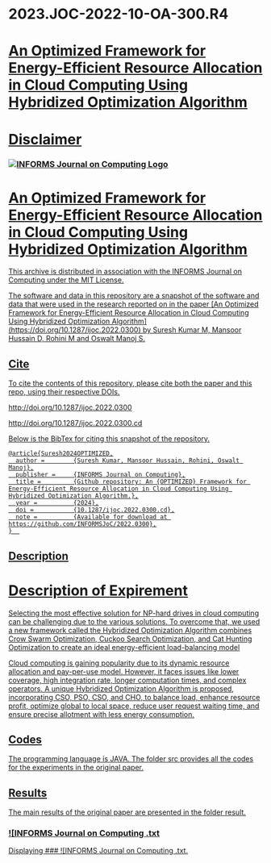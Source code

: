 # 2023.JOC-2022-10-OA-300.R4
# <u>An Optimized Framework for Energy-Efficient Resource Allocation in Cloud Computing Using Hybridized Optimization Algorithm</u>
# <u>Disclaimer<u>

### ![INFORMS Journal on Computing Logo](https://INFORMSJoC.github.io/logos/INFORMS_Journal_on_Computing_Header.jpg)

# An Optimized Framework for Energy-Efficient Resource Allocation in Cloud Computing Using Hybridized Optimization Algorithm

This archive is distributed in association with the [INFORMS Journal on Computing](https://pubsonline.informs.org/journal/ijoc) under the [MIT License](LICENSE).

The software and data in this repository are a snapshot of the software and data that were used in the research reported on in the paper [An Optimized Framework for Energy-Efficient Resource Allocation in Cloud Computing Using Hybridized Optimization Algorithm] (https://doi.org/10.1287/ijoc.2022.0300) by Suresh Kumar M, Mansoor Hussain D, Rohini M and Oswalt Manoj S.

## Cite

To cite the contents of this repository, please cite both the paper and this repo, using their respective DOIs.

http://doi.org/10.1287/ijoc.2022.0300

http://doi.org/10.1287/ijoc.2022.0300.cd

Below is the BibTex for citing this snapshot of the repository.

```
@article{Suresh2024OPTIMIZED,
  author =        {Suresh Kumar, Mansoor Hussain, Rohini, Oswalt Manoj},
  publisher =     {INFORMS Journal on Computing},
  title =         {Github repository: An {OPTIMIZED} Framework for Energy-Efficient Resource Allocation in Cloud Computing Using Hybridized Optimization Algorithm.},
  year =          {2024},
  doi =           {10.1287/ijoc.2022.0300.cd},
  note =          {Available for download at https://github.com/INFORMSJoC/2022.0300},
}  
```

## Description

# Description of Expirement
Selecting the most effective solution for NP-hard drives in cloud computing can be challenging due to the various solutions. To overcome that, we used a new framework called the Hybridized Optimization Algorithm combines Crow Swarm Optimization, Cuckoo Search Optimization, and Cat Hunting Optimization to create an ideal energy-efficient load-balancing model

Cloud computing is gaining popularity due to its dynamic resource allocation and pay-per-use model. However, it faces issues like lower coverage, high integration rate, longer computation times, and complex operators. A unique Hybridized Optimization Algorithm is proposed, incorporating CSO, PSO, CSO, and CHO, to balance load, enhance resource profit, optimize global to local space, reduce user request waiting time, and ensure precise allotment with less energy consumption.


## Codes

The programming language is JAVA. The folder [src](https://github.com/INFORMSJoC/2022.0300/tree/master/src) provides all the codes for the experiments in the original paper.

## Results

The main results of the original paper are presented in the folder [result](https://github.com/INFORMSJoC/2022.0300/tree/master/results).




### ![INFORMS Journal on Computing .txt
Displaying ### ![INFORMS Journal on Computing .txt.
